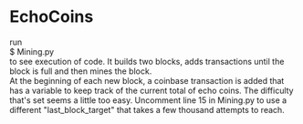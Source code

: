 # EchoCoins
run   
$ Mining.py  
to see execution of code. It builds two blocks, adds transactions
until the block is full and then mines the block.  
At the beginning of each new block, a coinbase transaction is added that 
has a variable to keep track of the current total of echo coins. 
The difficulty that's set seems a little too easy. Uncomment line 15 in Mining.py
to use a different "last_block_target" that takes a few thousand attempts to reach.
